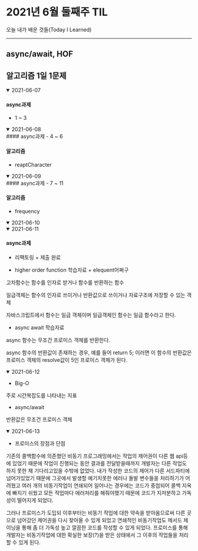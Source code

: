 # 2021년 6월 둘째주 TIL
오늘 내가 배운 것들(Today I Learned)

---------------------------------------
## async/await, HOF
## 알고리즘 1일 1문제

<details open>
<summary>2021-06-07</summary>

#### async과제
- 1 ~ 3



</details>

<details open>
<summary>2021-06-08</summary>
#### async과제
- 4 ~ 6


#### 알고리즘
- reaptCharacter


</details>

<details open>
<summary>2021-06-09</summary>
#### async과제
- 7 ~ 11

#### 알고리즘
- frequency

</details>

<details open>
<summary>2021-06-10</summary>

</details>

<details open>
<summary>2021-06-11</summary>

#### async과제
- 리팩토링 + 제출 완료

- higher order function 학습자료 + elequent어쩌구

고차함수는 함수를 인자로 받거나 함수를 반환하는 함수

일급객체는 함수의 인자로 쓰이거나 반환값으로 쓰이거나 자료구조에 저장할 수 있는 객체

자바스크립트에서 함수는 일급 객체이며 일급객체인 함수는 일급 함수라고 한다.

- async await 학습자료

async 함수는 무조건 프로미스 객체를 반환한다.

async 함수의 반환값이 존재하는 경우, 예를 들어 return 5; 이러면 이 함수의 반환값은 프로미스 객체의 resolve값이 5인 프로미스 객체가 된다.

</details>

<details open>
<summary>2021-06-12</summary>

- Big-O

 주로 시간복잡도를 나타내는 지표

- async/await

반환값은 무조건 프로미스 객체

</details>

<details open>
<summary>2021-06-13</summary>

- 프로미스의 장점과 단점

기존의 콜백함수에 의존했던 비동기 프로그래밍에서는 작업의 제어권이 다른 웹 api등에 있었기 때문에 작업이 진행되는 동안 결과를 전달받을때까지 개발자는 다른 작업도 하지 못한 채 기다리고있을 수밖에 없었다. 내가 작성한 코드의 제어가 다른 서드파티에 넘어가있었기 때문에 그곳에서 발생할 예기치못한 에러나 돌발 변수들을 처리하기가 어려웠고 여러 개의 비동기작업이 연쇄되어 일어나는 경우에는 코드가 중첩되어 콜백 지옥에 빠지기 쉬웠고 모든 작업마다 에러처리를 해줘야했기 때문에 코드가 지저분하고 가독성이 떨어지게 되었다.

그러나 프로미스가 도입되 이후부터는 비동기 작업에 대한 약속을 받아옴으로써 다른 곳으로 넘어갔던 제어권을 다시 찾아올 수 있게 되었고 연쇄적인 비동기작업도 메서드 체이닝을 통해 좀 더 가독성 높고 깔끔한 코드를 작성할 수 있게 되었다. 프로미스를 통해 개발자는 비동기작업에 대한 확실한 보장(?)을 받은 상태에서 그 이후의 작업들을 처리할 수 있게 된다.
</details>
